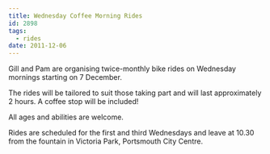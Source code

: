 ```yaml
---
title: Wednesday Coffee Morning Rides
id: 2898
tags:
  - rides
date: 2011-12-06
---
```


Gill and Pam are organising twice-monthly bike rides on Wednesday mornings starting on 7 December.

The rides will be tailored to suit those taking part and will last approximately 2 hours. A coffee stop will be included!

All ages and abilities are welcome.

Rides are scheduled for the first and third Wednesdays and leave at 10.30 from the fountain in Victoria Park, Portsmouth City Centre.
